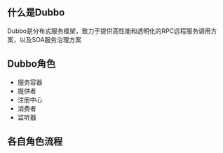 ## 什么是Dubbo
Dubbo是分布式服务框架，致力于提供高性能和透明化的RPC远程服务调用方案，以及SOA服务治理方案

## Dubbo角色
- 服务容器
- 提供者
- 注册中心
- 消费者
- 监听器

## 各自角色流程